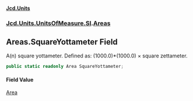 #### [Jcd.Units](index.md 'index')
### [Jcd.Units.UnitsOfMeasure.SI](Jcd.Units.UnitsOfMeasure.SI.md 'Jcd.Units.UnitsOfMeasure.SI').[Areas](Areas.md 'Jcd.Units.UnitsOfMeasure.SI.Areas')

## Areas.SquareYottameter Field

A(n) square yottameter. Defined as: (1000.0)*(1000.0) × square zettameter.

```csharp
public static readonly Area SquareYottameter;
```

#### Field Value
[Area](Area.md 'Jcd.Units.UnitTypes.Area')